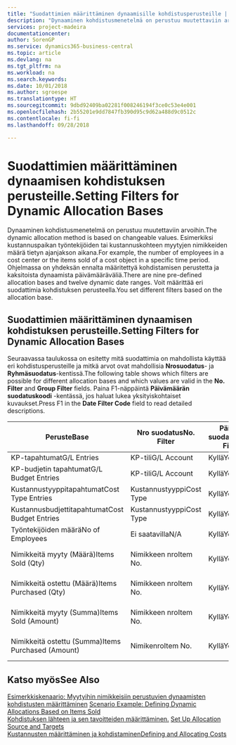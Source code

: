 ```yaml
---
title: "Suodattimien määrittäminen dynaamisille kohdistusperusteille | Microsoft Docs"
description: "Dynaaminen kohdistusmenetelmä on perustuu muutettaviin arvoihin. Esimerkiksi kustannuspaikan työntekijöiden tai kustannuskohteen myytyjen nimikkeiden määrä tietyn ajanjakson aikana. Ohjelmassa on yhdeksän ennalta määritettyä kohdistamisen perustetta ja kaksitoista dynaamista päivämääräväliä. Voit määrittää eri suodattimia kohdistuksen perusteella."
services: project-madeira
documentationcenter: 
author: SorenGP
ms.service: dynamics365-business-central
ms.topic: article
ms.devlang: na
ms.tgt_pltfrm: na
ms.workload: na
ms.search.keywords: 
ms.date: 10/01/2018
ms.author: sgroespe
ms.translationtype: HT
ms.sourcegitcommit: 9dbd92409ba02281f008246194f3ce0c53e4e001
ms.openlocfilehash: 2b55201e9dd7847fb390d95c9d62a488d9c0512c
ms.contentlocale: fi-fi
ms.lasthandoff: 09/28/2018

---
```

# <a name="setting-filters-for-dynamic-allocation-bases"></a><span data-ttu-id="82860-106">Suodattimien määrittäminen dynaamisen kohdistuksen perusteille.</span><span class="sxs-lookup"><span data-stu-id="82860-106">Setting Filters for Dynamic Allocation Bases</span></span>
<span data-ttu-id="82860-107">Dynaaminen kohdistusmenetelmä on perustuu muutettaviin arvoihin.</span><span class="sxs-lookup"><span data-stu-id="82860-107">The dynamic allocation method is based on changeable values.</span></span> <span data-ttu-id="82860-108">Esimerkiksi kustannuspaikan työntekijöiden tai kustannuskohteen myytyjen nimikkeiden määrä tietyn ajanjakson aikana.</span><span class="sxs-lookup"><span data-stu-id="82860-108">For example, the number of employees in a cost center or the items sold of a cost object in a specific time period.</span></span> <span data-ttu-id="82860-109">Ohjelmassa on yhdeksän ennalta määritettyä kohdistamisen perustetta ja kaksitoista dynaamista päivämääräväliä.</span><span class="sxs-lookup"><span data-stu-id="82860-109">There are nine pre-defined allocation bases and twelve dynamic date ranges.</span></span> <span data-ttu-id="82860-110">Voit määrittää eri suodattimia kohdistuksen perusteella.</span><span class="sxs-lookup"><span data-stu-id="82860-110">You set different filters based on the allocation base.</span></span>  

## <a name="setting-filters-for-dynamic-allocation-bases"></a><span data-ttu-id="82860-111">Suodattimien määrittäminen dynaamisen kohdistuksen perusteille.</span><span class="sxs-lookup"><span data-stu-id="82860-111">Setting Filters for Dynamic Allocation Bases</span></span>  
 <span data-ttu-id="82860-112">Seuraavassa taulukossa on esitetty mitä suodattimia on mahdollista käyttää eri kohdistusperusteille ja mitkä arvot ovat mahdollisia **Nrosuodatus**- ja **Ryhmäsuodatus**-kentissä.</span><span class="sxs-lookup"><span data-stu-id="82860-112">The following table shows which filters are possible for different allocation bases and which values are valid in the **No. Filter** and **Group Filter** fields.</span></span> <span data-ttu-id="82860-113">Paina F1-näppäintä **Päivämäärän suodatuskoodi** -kentässä, jos haluat lukea yksityiskohtaiset kuvaukset.</span><span class="sxs-lookup"><span data-stu-id="82860-113">Press F1 in the **Date Filter Code** field to read detailed descriptions.</span></span>  

|<span data-ttu-id="82860-114">**Peruste**</span><span class="sxs-lookup"><span data-stu-id="82860-114">**Base**</span></span>|<span data-ttu-id="82860-115">**Nro suodatus**</span><span class="sxs-lookup"><span data-stu-id="82860-115">**No. Filter**</span></span>|<span data-ttu-id="82860-116">**Päivämäärän suodatuskoodi**</span><span class="sxs-lookup"><span data-stu-id="82860-116">**Date Filter Code**</span></span>|<span data-ttu-id="82860-117">**Kustannuspaikkasuodatus**</span><span class="sxs-lookup"><span data-stu-id="82860-117">**Cost Center Filter**</span></span>|<span data-ttu-id="82860-118">**Kustannuskohdesuodatus**</span><span class="sxs-lookup"><span data-stu-id="82860-118">**Cost Object Filter**</span></span>|<span data-ttu-id="82860-119">**Ryhmäsuodatus**</span><span class="sxs-lookup"><span data-stu-id="82860-119">**Group Filter**</span></span>|  
|--------------|----------------------------------------|----------------------------------------------|------------------------------------------------|------------------------------------------------|------------------------------------------|  
|<span data-ttu-id="82860-120">KP-tapahtumat</span><span class="sxs-lookup"><span data-stu-id="82860-120">G/L Entries</span></span>|<span data-ttu-id="82860-121">KP-tili</span><span class="sxs-lookup"><span data-stu-id="82860-121">G/L Account</span></span>|<span data-ttu-id="82860-122">Kyllä</span><span class="sxs-lookup"><span data-stu-id="82860-122">Yes</span></span>|<span data-ttu-id="82860-123">Kyllä</span><span class="sxs-lookup"><span data-stu-id="82860-123">Yes</span></span>|<span data-ttu-id="82860-124">Kyllä</span><span class="sxs-lookup"><span data-stu-id="82860-124">Yes</span></span>|<span data-ttu-id="82860-125">Ei saatavilla</span><span class="sxs-lookup"><span data-stu-id="82860-125">N/A</span></span>|  
|<span data-ttu-id="82860-126">KP-budjetin tapahtumat</span><span class="sxs-lookup"><span data-stu-id="82860-126">G/L Budget Entries</span></span>|<span data-ttu-id="82860-127">KP-tili</span><span class="sxs-lookup"><span data-stu-id="82860-127">G/L Account</span></span>|<span data-ttu-id="82860-128">Kyllä</span><span class="sxs-lookup"><span data-stu-id="82860-128">Yes</span></span>|<span data-ttu-id="82860-129">Kyllä</span><span class="sxs-lookup"><span data-stu-id="82860-129">Yes</span></span>|<span data-ttu-id="82860-130">Kyllä</span><span class="sxs-lookup"><span data-stu-id="82860-130">Yes</span></span>|<span data-ttu-id="82860-131">KP-budjetin nimi</span><span class="sxs-lookup"><span data-stu-id="82860-131">G/L Budget Name</span></span>|  
|<span data-ttu-id="82860-132">Kustannustyyppitapahtumat</span><span class="sxs-lookup"><span data-stu-id="82860-132">Cost Type Entries</span></span>|<span data-ttu-id="82860-133">Kustannustyyppi</span><span class="sxs-lookup"><span data-stu-id="82860-133">Cost Type</span></span>|<span data-ttu-id="82860-134">Kyllä</span><span class="sxs-lookup"><span data-stu-id="82860-134">Yes</span></span>|<span data-ttu-id="82860-135">Kyllä</span><span class="sxs-lookup"><span data-stu-id="82860-135">Yes</span></span>|<span data-ttu-id="82860-136">Kyllä</span><span class="sxs-lookup"><span data-stu-id="82860-136">Yes</span></span>|<span data-ttu-id="82860-137">Ei saatavilla</span><span class="sxs-lookup"><span data-stu-id="82860-137">N/A</span></span>|  
|<span data-ttu-id="82860-138">Kustannusbudjettitapahtumat</span><span class="sxs-lookup"><span data-stu-id="82860-138">Cost Budget Entries</span></span>|<span data-ttu-id="82860-139">Kustannustyyppi</span><span class="sxs-lookup"><span data-stu-id="82860-139">Cost Type</span></span>|<span data-ttu-id="82860-140">Kyllä</span><span class="sxs-lookup"><span data-stu-id="82860-140">Yes</span></span>|<span data-ttu-id="82860-141">Kyllä</span><span class="sxs-lookup"><span data-stu-id="82860-141">Yes</span></span>|<span data-ttu-id="82860-142">Kyllä</span><span class="sxs-lookup"><span data-stu-id="82860-142">Yes</span></span>|<span data-ttu-id="82860-143">Budjetin nimi</span><span class="sxs-lookup"><span data-stu-id="82860-143">Budget Name</span></span>|  
|<span data-ttu-id="82860-144">Työntekijöiden määrä</span><span class="sxs-lookup"><span data-stu-id="82860-144">No of Employees</span></span>|<span data-ttu-id="82860-145">Ei saatavilla</span><span class="sxs-lookup"><span data-stu-id="82860-145">N/A</span></span>|<span data-ttu-id="82860-146">Kyllä</span><span class="sxs-lookup"><span data-stu-id="82860-146">Yes</span></span>|<span data-ttu-id="82860-147">Kyllä</span><span class="sxs-lookup"><span data-stu-id="82860-147">Yes</span></span>|<span data-ttu-id="82860-148">Kyllä</span><span class="sxs-lookup"><span data-stu-id="82860-148">Yes</span></span>|<span data-ttu-id="82860-149">Ei saatavilla</span><span class="sxs-lookup"><span data-stu-id="82860-149">N/A</span></span>|  
|<span data-ttu-id="82860-150">Nimikkeitä myyty (Määrä)</span><span class="sxs-lookup"><span data-stu-id="82860-150">Items Sold (Qty)</span></span>|<span data-ttu-id="82860-151">Nimikkeen nro</span><span class="sxs-lookup"><span data-stu-id="82860-151">Item No.</span></span>|<span data-ttu-id="82860-152">Kyllä</span><span class="sxs-lookup"><span data-stu-id="82860-152">Yes</span></span>|<span data-ttu-id="82860-153">Kyllä</span><span class="sxs-lookup"><span data-stu-id="82860-153">Yes</span></span>|<span data-ttu-id="82860-154">Kyllä</span><span class="sxs-lookup"><span data-stu-id="82860-154">Yes</span></span>|<span data-ttu-id="82860-155">Varaston kirjausryhmä</span><span class="sxs-lookup"><span data-stu-id="82860-155">Inventory Posting Group</span></span>|  
|<span data-ttu-id="82860-156">Nimikkeitä ostettu (Määrä)</span><span class="sxs-lookup"><span data-stu-id="82860-156">Items Purchased (Qty)</span></span>|<span data-ttu-id="82860-157">Nimikkeen nro</span><span class="sxs-lookup"><span data-stu-id="82860-157">Item No.</span></span>|<span data-ttu-id="82860-158">Kyllä</span><span class="sxs-lookup"><span data-stu-id="82860-158">Yes</span></span>|<span data-ttu-id="82860-159">Kyllä</span><span class="sxs-lookup"><span data-stu-id="82860-159">Yes</span></span>|<span data-ttu-id="82860-160">Kyllä</span><span class="sxs-lookup"><span data-stu-id="82860-160">Yes</span></span>|<span data-ttu-id="82860-161">Varaston kirjausryhmä</span><span class="sxs-lookup"><span data-stu-id="82860-161">Inventory Posting Group</span></span>|  
|<span data-ttu-id="82860-162">Nimikkeitä myyty (Summa)</span><span class="sxs-lookup"><span data-stu-id="82860-162">Items Sold (Amount)</span></span>|<span data-ttu-id="82860-163">Nimikkeen nro</span><span class="sxs-lookup"><span data-stu-id="82860-163">Item No.</span></span>|<span data-ttu-id="82860-164">Kyllä</span><span class="sxs-lookup"><span data-stu-id="82860-164">Yes</span></span>|<span data-ttu-id="82860-165">Kyllä</span><span class="sxs-lookup"><span data-stu-id="82860-165">Yes</span></span>|<span data-ttu-id="82860-166">Kyllä</span><span class="sxs-lookup"><span data-stu-id="82860-166">Yes</span></span>|<span data-ttu-id="82860-167">Varaston kirjausryhmä</span><span class="sxs-lookup"><span data-stu-id="82860-167">Inventory Posting Group</span></span>|  
|<span data-ttu-id="82860-168">Nimikkeitä ostettu (Summa)</span><span class="sxs-lookup"><span data-stu-id="82860-168">Items Purchased (Amount)</span></span>|<span data-ttu-id="82860-169">Nimikenro</span><span class="sxs-lookup"><span data-stu-id="82860-169">Item No.</span></span>|<span data-ttu-id="82860-170">Kyllä</span><span class="sxs-lookup"><span data-stu-id="82860-170">Yes</span></span>|<span data-ttu-id="82860-171">Kyllä</span><span class="sxs-lookup"><span data-stu-id="82860-171">Yes</span></span>|<span data-ttu-id="82860-172">Kyllä</span><span class="sxs-lookup"><span data-stu-id="82860-172">Yes</span></span>|<span data-ttu-id="82860-173">Varaston kirjausryhmä</span><span class="sxs-lookup"><span data-stu-id="82860-173">Inventory Posting Group</span></span>|  

## <a name="see-also"></a><span data-ttu-id="82860-174">Katso myös</span><span class="sxs-lookup"><span data-stu-id="82860-174">See Also</span></span>  
 <span data-ttu-id="82860-175">[Esimerkkiskenaario: Myytyihin nimikkeisiin perustuvien dynaamisten kohdistusten määrittäminen](finance-scenario-example-defining-dynamic-allocations-based-on-items-sold.md) </span><span class="sxs-lookup"><span data-stu-id="82860-175">[Scenario Example: Defining Dynamic Allocations Based on Items Sold](finance-scenario-example-defining-dynamic-allocations-based-on-items-sold.md) </span></span>  
 <span data-ttu-id="82860-176">[Kohdistuksen lähteen ja sen tavoitteiden määrittäminen.](finance-how-to-set-up-allocation-source-and-targets.md) </span><span class="sxs-lookup"><span data-stu-id="82860-176">[Set Up Allocation Source and Targets](finance-how-to-set-up-allocation-source-and-targets.md) </span></span>  
 [<span data-ttu-id="82860-177">Kustannusten määrittäminen ja kohdistaminen</span><span class="sxs-lookup"><span data-stu-id="82860-177">Defining and Allocating Costs</span></span>](finance-define-and-allocate-costs.md)

